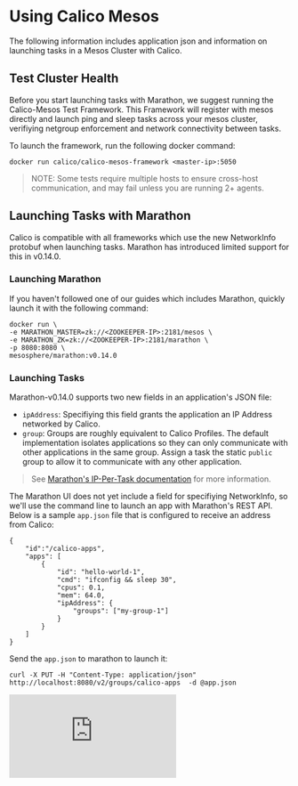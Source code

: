 # Using Calico Mesos
The following information includes application json and information on launching tasks in a Mesos Cluster with Calico.

## Test Cluster Health
Before you start launching tasks with Marathon, we suggest running the Calico-Mesos Test Framework. This Framework will register with mesos directly and launch ping and sleep tasks across your mesos cluster, verifiying netgroup enforcement and network connectivity between tasks.

To launch the framework, run the following docker command:
```
docker run calico/calico-mesos-framework <master-ip>:5050
```
> NOTE: Some tests require multiple hosts to ensure cross-host communication, and may fail unless you are running 2+ agents.


## Launching Tasks with Marathon
Calico is compatible with all frameworks which use the new NetworkInfo protobuf when launching tasks. Marathon has introduced limited support for this in v0.14.0. 

### Launching Marathon
If you haven't followed one of our guides which includes Marathon, quickly launch it with the following command:
```
docker run \
-e MARATHON_MASTER=zk://<ZOOKEEPER-IP>:2181/mesos \
-e MARATHON_ZK=zk://<ZOOKEEPER-IP>:2181/marathon \
-p 8080:8080 \
mesosphere/marathon:v0.14.0
```

### Launching Tasks
Marathon-v0.14.0 supports two new fields in an application's JSON file:

- `ipAddress`: Specifiying this field grants the application an IP Address networked by Calico.
- `group`: Groups are roughly equivalent to Calico Profiles. The default implementation isolates applications so they can only communicate with other applications in the same group. Assign a task the static `public` group to allow it to communicate with any other application.
 
> See [Marathon's IP-Per-Task documentation][marathon-ip-per-task-doc] for more information.

The Marathon UI does not yet include a field for specifiying NetworkInfo, so we'll use the command line to launch an app with Marathon's REST API. Below is a sample `app.json` file that is configured to receive an address from Calico:
```
{
    "id":"/calico-apps",
    "apps": [
        {
            "id": "hello-world-1",
            "cmd": "ifconfig && sleep 30",
            "cpus": 0.1,
            "mem": 64.0,
            "ipAddress": {
                "groups": ["my-group-1"]
            }
        }
    ]
}
```

Send the `app.json` to marathon to launch it:
```
curl -X PUT -H "Content-Type: application/json" http://localhost:8080/v2/groups/calico-apps  -d @app.json
```

[marathon-ip-per-task-doc]: https://github.com/mesosphere/marathon/blob/v0.14.0/docs/docs/ip-per-task.md
[![Analytics](https://ga-beacon.appspot.com/UA-52125893-3/calico-containers/docs/mesos/README.md?pixel)](https://github.com/igrigorik/ga-beacon)